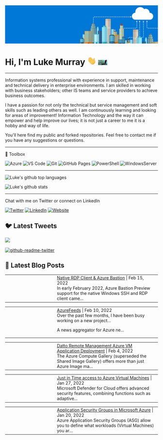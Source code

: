![11-background (1)](https://raw.githubusercontent.com/lukemurraynz/lukemurraynz/master/azurebanner.jpg)

# Hi, I'm Luke Murray <img src="https://raw.githubusercontent.com/lukemurraynz/lukemurraynz/master/wave.gif" width="30px"> <img src="https://raw.githubusercontent.com/lukemurraynz/lukemurraynz/master/computer-internet.gif " width="30px">

---

Information systems professional with experience in support, maintenance and technical delivery in enterprise environments. I am skilled in working with business stakeholders; other IS teams and service providers to achieve business outcomes. 

I have a passion for not only the technical but service management and soft skills such as leading others as well. I am continuously learning and looking for areas of improvement! Information Technology and the way it can empower and help improve our lives; it is not just a career to me it is a hobby and way of life.

You'll here find my public and forked repositories. Feel free to contact me if you have any suggestions or questions.

---

🧰 Toolbox
<!--Toolbox icons -->
![Azure](https://img.shields.io/badge/azure-%230072C6.svg?style=for-the-badge&logo=azure-devops&logoColor=white)
![VS Code](https://img.shields.io/badge/VS%20Code-007ACC.svg?&style=for-the-badge&logo=visual-studio-code&logoColor=white)
![Git](https://img.shields.io/badge/git-%3776AB.svg?style=for-the-badge&logo=git&logoColor=white&color=F05032)
![GitHub Pages](https://img.shields.io/badge/githubpages-%3776AB.svg?style=for-the-badge&logo=git&logoColor=white&color=F05032)
![PowerShell](https://img.shields.io/badge/microsoft-powershell.svg?style=for-the-badge&logo=powershell&color=FFFFFF)
![WindowsServer](https://img.shields.io/badge/microsoft-windows.svg?style=for-the-badge&logo=windows&color=000000)

---

![Luke's github top languages](https://github-readme-stats.vercel.app/api/top-langs/?username=lukemurraynz&show_icons=true&langs_count=8)

![Luke's github stats](https://github-readme-stats.vercel.app/api?username=lukemurraynz&show_icons=true&count_private=true)

---

Chat with me on Twitter or connect on LinkedIn
<p align="left">
	<a href="https://twitter.com/lukemurraynz"><img src="https://img.shields.io/twitter/follow/lukemurraynz?label=Twitter&style=social" alt="Twitter"></a>
	<a href="https://www.linkedin.com/in/ljmurray/"><img src="https://img.shields.io/badge/LinkedIn--_.svg?style=social&logo=linkedin" alt="LinkedIn"></a>
	<a href="https://luke.geek.nz"><img alt="Website" src="https://img.shields.io/website?down_color=lightgrey&down_message=offline&up_color=blue&up_message=online&url=https%3A%2F%2Fluke.geek.nz%2F"></a>
	</p>

## 🐦 Latest Tweets

[<img src="https://img.shields.io/badge/-Follow-blue?style=for-the-badge&logo=twitter&logoColor=white"/>](https://twitter.com/lukemurraynz?ref_src=twsrc%5Etfw")

[![github-readme-twitter](https://github-readme-twitter.gazf.vercel.app/api?id=lukemurraynz&layout=wide)](https://github.com/gazf/github-readme-twitter)

## 📝 Latest Blog Posts
<!-- BLOG-POST-LIST:START --><table style="width:100%"><tr><td style="width:150px"><a href="https://luke.geek.nz/azure/native-rdp-client-azure-bastion/"><img width="280px" src=""></a></td><td><a href="https://luke.geek.nz/azure/native-rdp-client-azure-bastion/">Native RDP Client & Azure Bastion</a> | Feb 15, 2022 <br> In early February 2022, Azure Bastion Preview support for the native Windows SSH and RDP client came...</td></tr></table>
<table style="width:100%"><tr><td style="width:150px"><a href="https://luke.geek.nz/azure/azurefeeds/"><img width="280px" src=""></a></td><td><a href="https://luke.geek.nz/azure/azurefeeds/">AzureFeeds</a> | Feb 10, 2022 <br> Over the past few months, I have been busy working on a new project…

A news aggregator for Azure ne...</td></tr></table>
<table style="width:100%"><tr><td style="width:150px"><a href="https://luke.geek.nz/azure/azure-vm-application-deployment/"><img width="280px" src=""></a></td><td><a href="https://luke.geek.nz/azure/azure-vm-application-deployment/">Datto Remote Management Azure VM Application Deployment</a> | Feb 4, 2022 <br> The Azure Compute Gallery (superseded the Shared Image Gallery) offers more than just Azure Image ma...</td></tr></table>
<table style="width:100%"><tr><td style="width:150px"><a href="https://luke.geek.nz/azure/just-in-time-access-to-azure-virtual-machines/"><img width="280px" src=""></a></td><td><a href="https://luke.geek.nz/azure/just-in-time-access-to-azure-virtual-machines/">Just in Time access to Azure Virtual Machines</a> | Jan 27, 2022 <br> Microsoft Defender for Cloud offers advanced security features, combining functions such as adaptive...</td></tr></table>
<table style="width:100%"><tr><td style="width:150px"><a href="https://luke.geek.nz/azure/application-security-groups-in-microsoft-azure/"><img width="280px" src=""></a></td><td><a href="https://luke.geek.nz/azure/application-security-groups-in-microsoft-azure/">Application Security Groups in Microsoft Azure</a> | Jan 20, 2022 <br> Azure Application Security Groups (ASG) allow you to define what workloads (Virtual Machines) you ar...</td></tr></table>
<!-- BLOG-POST-LIST:END -->
